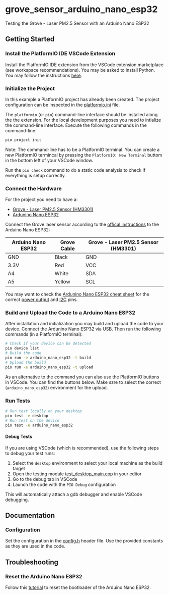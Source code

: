 # grove_sensor_arduino_nano_esp32

Testing the Grove  - Laser PM2.5 Sensor with an Arduino Nano ESP32

## Getting Started

### Install the PlatformIO IDE VSCode Extension

Install the PlatformIO IDE extension from the VSCode extension marketplace (see workspace recommendations). You may be asked to install Python. You may follow the instructions [here](https://docs.platformio.org/en/latest/faq/install-python.html).

### Initialize the Project

In this example a PlatformIO project has already been created. The project configuration can be inspected in the [platformio.ini](./platformio.ini) file.

The `platformio` (or `pio`) command-line interface should be installed along the the extension. For the local development purposes you need to intialize the  command-line interface. Execute the following commands in the command-line:

```bash
pio project init
```

Note: The command-line has to be a PlatformIO terminal. You can create a new PlatformIO termincal by pressing the `PlatformIO: New Terminal` buttom in the bottom left of your VSCode window.

Run the `pio check` command to do a static code analysis to check if everything is setup correctly.

### Connect the Hardware

For the project you need to have a:

- [Grove - Laser PM2.5 Sensor (HM3301)](https://wiki.seeedstudio.com/Grove-Laser_PM2.5_Sensor-HM3301/)
- [Ardunino Nano ESP32](https://docs.arduino.cc/tutorials/nano-esp32/cheat-sheet/)

Connect the Grove laser sensor according to the [offical instructions](https://wiki.seeedstudio.com/Grove-Laser_PM2.5_Sensor-HM3301/) to the Arduino Nano ESP32:

| Arduino Nano ESP32 | Grove Cable | Grove - Laser PM2.5 Sensor (HM3301) |
|--------------------|-------------|-------------------------------------|
| GND                | Black       | GND                                 |
| 3.3V               | Red         | VCC                                 |
| A4                 | White       | SDA                                 |
| A5                 | Yellow      | SCL                                 |

You may want to check the [Ardunino Nano ESP32 cheat sheet](https://docs.arduino.cc/tutorials/nano-esp32/cheat-sheet/) for the correct [power output](https://docs.arduino.cc/tutorials/nano-esp32/cheat-sheet/#power-considerations) and [I2C](https://docs.arduino.cc/tutorials/nano-esp32/cheat-sheet/#i2c) pins.

### Build and Upload the Code to a Arduino Nano ESP32

After installation and initialization you may build and upload the code to your device. Connect the Ardunino Nano ESP32 via USB. Then run the following commands (in a PlatformIO terminal):

```bash
# Check if your device can be detected
pio device list
# Build the code
pio run -e arduino_nano_esp32 -t build
# Upload the build
pio run -e arduino_nano_esp32 -t upload
```

As an alternative to the command you can also use the PlatformIO buttons in VSCode. You can find the buttons below. Make szre to select the correct (`arduino_nano_esp32`) environment for the upload.

### Run Tests

```bash
# Run test locally on your desktop
pio test -e desktop
# Run test on the device
pio test -e arduino_nano_esp32
```

#### Debug Tests

If you are using VSCode (which is recommended), use the following steps to debug your test runs:

1. Select the `desktop` environment to select your local machine as the build target
2. Open the testing module [test_desktop_main.cpp](test/test_desktop/test_desktop_main.cpp) in your editor
3. Go to the debug tab in VSCode
4. Launch the code with the `PIO Debug` configuration


This will automatically attach a gdb debugger and enable VSCode debugging.

## Documentation

### Configuration

Set the configuration in the [config.h](lib/Config/config.h) header file. Use the provided constants as they are used in the code.

## Troubleshooting

### Reset the Arduino Nano ESP32

Follow this [tutorial](https://support.arduino.cc/hc/en-us/articles/9810414060188-Reset-the-Arduino-bootloader-on-the-Nano-ESP32) to reset the bootloader of the Arduino Nano ESP32.